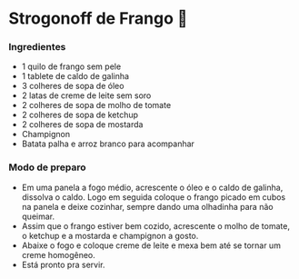 # Strogonoff de Frango :chicken:

### Ingredientes

- 1 quilo de frango sem pele
- 1 tablete de caldo de galinha 
- 3 colheres de sopa de óleo
- 2 latas de creme de leite sem soro
- 2 colheres de sopa de molho de tomate
- 2 colheres de sopa de ketchup
- 2 colheres de sopa de mostarda
- Champignon 
- Batata palha e arroz branco para acompanhar

### Modo de preparo 

- Em uma panela a fogo médio, acrescente o óleo e o caldo de galinha, dissolva o caldo. Logo em seguida coloque o frango picado em cubos na panela e deixe cozinhar, sempre dando uma olhadinha para não queimar.
- Assim que o frango estiver bem cozido, acrescente o molho de tomate, o ketchup e a mostarda e champignon a gosto.
- Abaixe o fogo e coloque creme de leite e mexa bem até se tornar um creme homogêneo.
- Está pronto pra servir.
